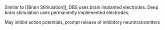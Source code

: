 Similar to [[Brain Stimulation]], DBS uses brain implanted electrodes. Deep brain stimulation uses permanently  implemented electrodes. 

May inhibit action potentials, prompt release of inhibitory neurotransmitters
